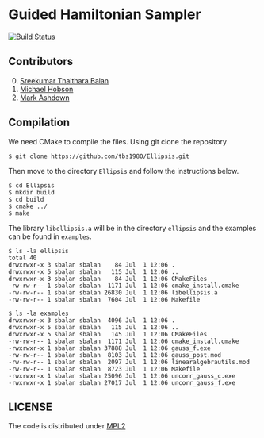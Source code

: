 # Guided Hamiltonian Sampler

[![Build Status](https://travis-ci.org/tbs1980/Ellipsis.svg?branch=master)](https://travis-ci.org/tbs1980/Ellipsis)

## Contributors

0. [Sreekumar Thaithara Balan](mailto:sbalan@star.ucl.ac.uk)
1. [Michael Hobson](mailto:mph@mrao.cam.ac.uk)
2. [Mark Ashdown](mailto:maja1.mrao.cam.ac.uk)

## Compilation

We need CMake to compile the files. Using git clone the repository

	$ git clone https://github.com/tbs1980/Ellipsis.git

Then move to the directory `Ellipsis` and follow the instructions below.

	$ cd Ellipsis
	$ mkdir build
	$ cd build
	$ cmake ../
	$ make

The library `libellipsis.a` will be in the directory `ellipsis` and the examples
can be found in `examples`.

	$ ls -la ellipsis
	total 40
	drwxrwxr-x 3 sbalan sbalan    84 Jul  1 12:06 .
	drwxrwxr-x 5 sbalan sbalan   115 Jul  1 12:06 ..
	drwxrwxr-x 3 sbalan sbalan    84 Jul  1 12:06 CMakeFiles
	-rw-rw-r-- 1 sbalan sbalan  1171 Jul  1 12:06 cmake_install.cmake
	-rw-rw-r-- 1 sbalan sbalan 26830 Jul  1 12:06 libellipsis.a
	-rw-rw-r-- 1 sbalan sbalan  7604 Jul  1 12:06 Makefile

	$ ls -la examples
	drwxrwxr-x 3 sbalan sbalan  4096 Jul  1 12:06 .
	drwxrwxr-x 5 sbalan sbalan   115 Jul  1 12:06 ..
	drwxrwxr-x 5 sbalan sbalan   145 Jul  1 12:06 CMakeFiles
	-rw-rw-r-- 1 sbalan sbalan  1171 Jul  1 12:06 cmake_install.cmake
	-rwxrwxr-x 1 sbalan sbalan 37888 Jul  1 12:06 gauss_f.exe
	-rw-rw-r-- 1 sbalan sbalan  8103 Jul  1 12:06 gauss_post.mod
	-rw-rw-r-- 1 sbalan sbalan  2097 Jul  1 12:06 linearalgebrautils.mod
	-rw-rw-r-- 1 sbalan sbalan  8723 Jul  1 12:06 Makefile
	-rwxrwxr-x 1 sbalan sbalan 25096 Jul  1 12:06 uncorr_gauss_c.exe
	-rwxrwxr-x 1 sbalan sbalan 27017 Jul  1 12:06 uncorr_gauss_f.exe

## LICENSE

The code is distributed under [MPL2](https://www.mozilla.org/MPL/2.0/)
